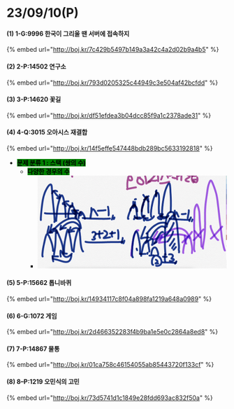 # 23/09/10(P)

#### (1) 1-G:9996 한국이 그리울 땐 서버에 접속하지

{% embed url="http://boj.kr/7c429b5497b149a3a42c4a2d02b9a4b5" %}

#### (2) 2-P:14502 연구소

{% embed url="http://boj.kr/793d0205325c44949c3e504af42bcfdd" %}

#### (3) 3-P:14620 꽃길

{% embed url="http://boj.kr/df51efdea3b04dcc85f9a1c2378ade31" %}

#### (4) 4-Q:3015 오아시스 재결합

{% embed url="http://boj.kr/14f5effe547448bdb289bc5633192818" %}

* <mark style="background-color:green;">**문제 분류 1 : 스택 (쌍의 수)**</mark>
  * <mark style="background-color:green;">**다양한 경우의 수**</mark>
    * ![](<../../.gitbook/assets/image (99).png>)

#### (5) 5-P:15662 톱니바퀴

{% embed url="http://boj.kr/14934117c8f04a898fa1219a648a0989" %}

#### (6) 6-G:1072 게임

{% embed url="http://boj.kr/2d466352283f4b9ba1e5e0c2864a8ed8" %}

#### (7) 7-P:14867 물통

{% embed url="http://boj.kr/01ca758c46154055ab85443720f133cf" %}

#### (8) 8–P:1219 오민식의 고민

{% embed url="http://boj.kr/73d5741d1c1849e28fdd693ac832f50a" %}
